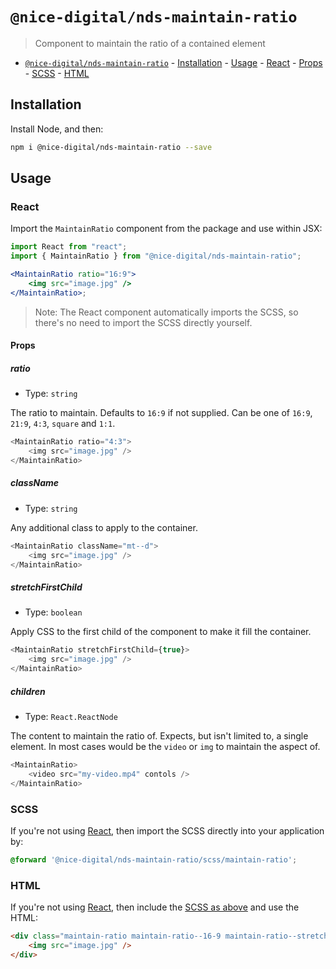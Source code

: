 # `@nice-digital/nds-maintain-ratio`

> Component to maintain the ratio of a contained element

- [`@nice-digital/nds-maintain-ratio`](#nice-digitalnds-maintain-ratio) - [Installation](#installation) - [Usage](#usage) - [React](#react) - [Props](#props) - [SCSS](#scss) - [HTML](#html)

## Installation

Install Node, and then:

```sh
npm i @nice-digital/nds-maintain-ratio --save
```

## Usage

### React

Import the `MaintainRatio` component from the package and use within JSX:

```jsx
import React from "react";
import { MaintainRatio } from "@nice-digital/nds-maintain-ratio";

<MaintainRatio ratio="16:9">
	<img src="image.jpg" />
</MaintainRatio>;
```

> Note: The React component automatically imports the SCSS, so there's no need to import the SCSS directly yourself.

#### Props

##### ratio

- Type: `string`

The ratio to maintain. Defaults to `16:9` if not supplied. Can be one of `16:9`, `21:9`, `4:3`, `square` and `1:1`.

```js
<MaintainRatio ratio="4:3">
	<img src="image.jpg" />
</MaintainRatio>
```

##### className

- Type: `string`

Any additional class to apply to the container.

```js
<MaintainRatio className="mt--d">
	<img src="image.jpg" />
</MaintainRatio>
```

##### stretchFirstChild

- Type: `boolean`

Apply CSS to the first child of the component to make it fill the container.

```js
<MaintainRatio stretchFirstChild={true}>
	<img src="image.jpg" />
</MaintainRatio>
```

##### children

- Type: `React.ReactNode`

The content to maintain the ratio of. Expects, but isn't limited to, a single element. In most cases would be the `video` or `img` to maintain the aspect of.

```js
<MaintainRatio>
	<video src="my-video.mp4" contols />
</MaintainRatio>
```

### SCSS

If you're not using [React](#react), then import the SCSS directly into your application by:

```scss
@forward '@nice-digital/nds-maintain-ratio/scss/maintain-ratio';
```

### HTML

If you're not using [React](#react), then include the [SCSS as above](#scss) and use the HTML:

```html
<div class="maintain-ratio maintain-ratio--16-9 maintain-ratio--stretch">
	<img src="image.jpg" />
</div>
```
